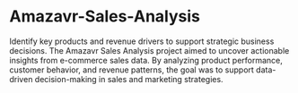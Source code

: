 # Amazavr-Sales-Analysis
Identify key products and revenue drivers to support strategic business decisions.
The Amazavr Sales Analysis project aimed to uncover actionable insights from e-commerce sales data. By analyzing product performance, customer behavior, and revenue patterns, the goal was to support data-driven decision-making in sales and marketing strategies.
